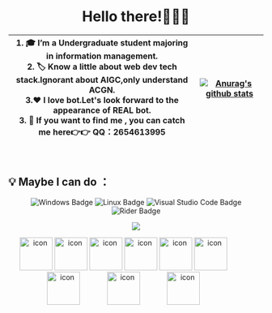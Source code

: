 <div align="center" >
  
<h1>Hello there!🤗🤗🤗</h1>

| 1. 🎓 I’m a Undergraduate student majoring in information management. <br>2. 🏷️ Know a little about web dev tech stack.Ignorant about AIGC,only understand ACGN. <br>3.❤ I love bot.Let's look forward to the appearance of REAL bot. <br>3. 📢 If you want to find me , you can catch me here👉👉 QQ：2654613995| <a href="https://github.com/viogami"><img align="center" src="https://github-readme-stats.vercel.app/api/top-langs/?username=viogami&layout=compact&hide_border=true" alt="Anurag's github stats" /></a> |
| :------: | :----: |
<br>
<!--
**viogami/viogami** is a ✨ _special_ ✨ repository because its `README.md` (this file) appears on your GitHub profile.
Here are some ideas to get you started:
- 🔭 I’m currently working on ...
- 🌱 I’m currently learning ...
- 👯 I’m looking to collaborate on ...
- 🤔 I’m looking for help with ...
- 💬 Ask me about ...
- 📫 How to reach me: ...
- 😄 Pronouns: ...
- ⚡ Fun fact: ...
-->
</div>

## 💡 Maybe I can do ：
<div align="center" >
<!-- os and editor 操作系统和IDE -->
  
![Windows Badge](https://img.shields.io/badge/Windows-0078D6?logo=windows&logoColor=fff&style=flat)
![Linux Badge](https://img.shields.io/badge/Linux-61BD4F?logo=Linux&logoColor=fff&style=flat)
![Visual Studio Code Badge](https://img.shields.io/badge/Visual%20Studio%20Code-007ACC?logo=visualstudiocode&logoColor=fff&style=flat)
![Rider Badge](https://img.shields.io/badge/Rider-FFA500?logo=Rider&logoColor=fff&style=flat)

<!-- programming tool icon 使用软件 -->
<img src="https://skillicons.dev/icons?i=vue,vite,tailwind,go,mysql,pytorch,git,unity,blender,ps,pr,latex,matlab,discord" /><br>

<!-- tech icon 技术栈图标 -->
<img src="https://techstack-generator.vercel.app/github-icon.svg" alt="icon" width="65" style="width: 65px; height: 65px; margin-right: 0px; margin-bottom: 0px;" />
<img src="https://techstack-generator.vercel.app/cpp-icon.svg" alt="icon" width="65" style="width: 65px; height: 65px; margin-right: 0px; margin-bottom: 0px;" />
<img src="https://techstack-generator.vercel.app/csharp-icon.svg" alt="icon" width="65" style="width: 65px; height: 65px; margin-right: 0px; margin-bottom: 0px;" />
<img src="https://techstack-generator.vercel.app/js-icon.svg" alt="icon" width="65" style="width: 65px; height: 65px; margin-right: 0px; margin-bottom: 0px;" />
<img src="https://techstack-generator.vercel.app/python-icon.svg" alt="icon" width="65" style="width: 65px; height: 65px; margin-right: 0px; margin-bottom: 0px;" />
<img src="https://techstack-generator.vercel.app/nginx-icon.svg" alt="icon" width="65" style="width: 65px; height: 65px; margin-right: 50px; margin-bottom: 0px;" />
<img src="https://techstack-generator.vercel.app/mysql-icon.svg" alt="icon" width="65" style="width: 65px; height: 65px; margin-right: 50px; margin-bottom: 0px;" />
<img src="https://techstack-generator.vercel.app/docker-icon.svg" alt="icon" width="65" style="width: 65px; height: 65px; margin-right: 50px; margin-bottom: 0px;" />
<img src="https://techstack-generator.vercel.app/kubernetes-icon.svg" alt="icon" width="65" style="width: 65px; height: 65px; margin-right: 50px; margin-bottom: 0px;" />
</div>
